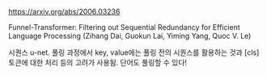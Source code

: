 https://arxiv.org/abs/2006.03236

Funnel-Transformer: Filtering out Sequential Redundancy for Efficient Language Processing (Zihang Dai, Guokun Lai, Yiming Yang, Quoc V. Le)

시퀀스 u-net. 풀링 과정에서 key, value에는 풀링 전의 시퀀스를 활용하는 것과 [cls] 토큰에 대한 처리 등의 고려가 사용됨. 단어도 풀링할 수 있다!